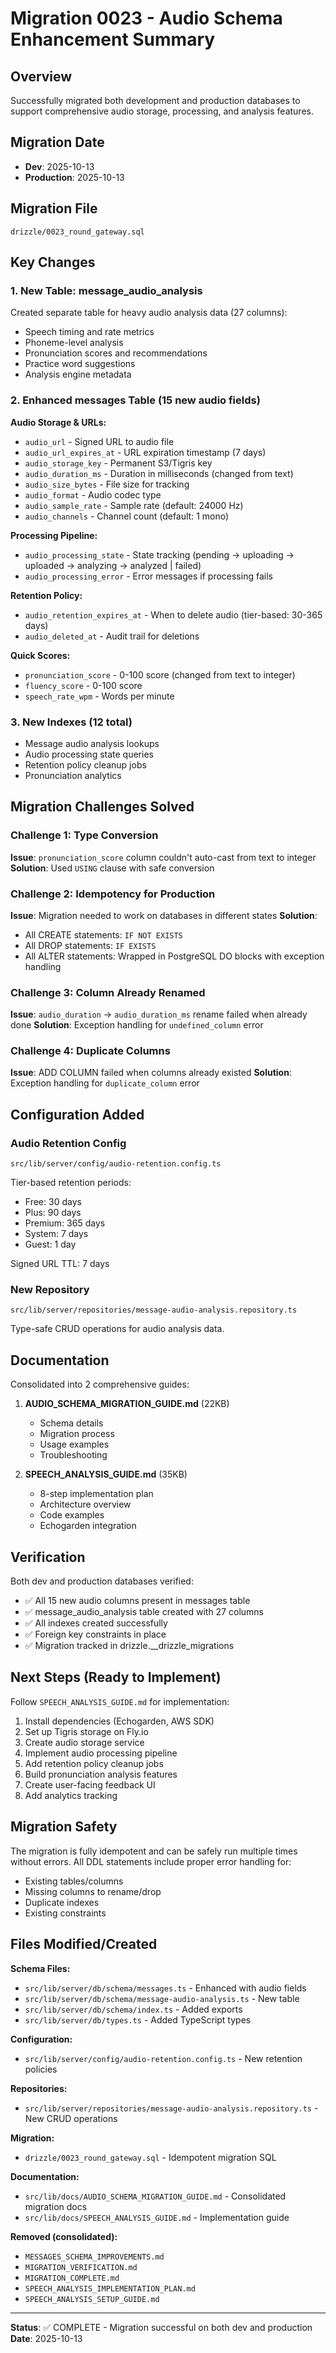 # Migration 0023 - Audio Schema Enhancement Summary

## Overview

Successfully migrated both development and production databases to support comprehensive audio storage, processing, and analysis features.

## Migration Date

- **Dev**: 2025-10-13
- **Production**: 2025-10-13

## Migration File

`drizzle/0023_round_gateway.sql`

## Key Changes

### 1. New Table: message_audio_analysis

Created separate table for heavy audio analysis data (27 columns):

- Speech timing and rate metrics
- Phoneme-level analysis
- Pronunciation scores and recommendations
- Practice word suggestions
- Analysis engine metadata

### 2. Enhanced messages Table (15 new audio fields)

**Audio Storage & URLs:**

- `audio_url` - Signed URL to audio file
- `audio_url_expires_at` - URL expiration timestamp (7 days)
- `audio_storage_key` - Permanent S3/Tigris key
- `audio_duration_ms` - Duration in milliseconds (changed from text)
- `audio_size_bytes` - File size for tracking
- `audio_format` - Audio codec type
- `audio_sample_rate` - Sample rate (default: 24000 Hz)
- `audio_channels` - Channel count (default: 1 mono)

**Processing Pipeline:**

- `audio_processing_state` - State tracking (pending → uploading → uploaded → analyzing → analyzed | failed)
- `audio_processing_error` - Error messages if processing fails

**Retention Policy:**

- `audio_retention_expires_at` - When to delete audio (tier-based: 30-365 days)
- `audio_deleted_at` - Audit trail for deletions

**Quick Scores:**

- `pronunciation_score` - 0-100 score (changed from text to integer)
- `fluency_score` - 0-100 score
- `speech_rate_wpm` - Words per minute

### 3. New Indexes (12 total)

- Message audio analysis lookups
- Audio processing state queries
- Retention policy cleanup jobs
- Pronunciation analytics

## Migration Challenges Solved

### Challenge 1: Type Conversion

**Issue**: `pronunciation_score` column couldn't auto-cast from text to integer
**Solution**: Used `USING` clause with safe conversion

### Challenge 2: Idempotency for Production

**Issue**: Migration needed to work on databases in different states
**Solution**:

- All CREATE statements: `IF NOT EXISTS`
- All DROP statements: `IF EXISTS`
- All ALTER statements: Wrapped in PostgreSQL DO blocks with exception handling

### Challenge 3: Column Already Renamed

**Issue**: `audio_duration` → `audio_duration_ms` rename failed when already done
**Solution**: Exception handling for `undefined_column` error

### Challenge 4: Duplicate Columns

**Issue**: ADD COLUMN failed when columns already existed
**Solution**: Exception handling for `duplicate_column` error

## Configuration Added

### Audio Retention Config

`src/lib/server/config/audio-retention.config.ts`

Tier-based retention periods:

- Free: 30 days
- Plus: 90 days
- Premium: 365 days
- System: 7 days
- Guest: 1 day

Signed URL TTL: 7 days

### New Repository

`src/lib/server/repositories/message-audio-analysis.repository.ts`

Type-safe CRUD operations for audio analysis data.

## Documentation

Consolidated into 2 comprehensive guides:

1. **AUDIO_SCHEMA_MIGRATION_GUIDE.md** (22KB)
   - Schema details
   - Migration process
   - Usage examples
   - Troubleshooting

2. **SPEECH_ANALYSIS_GUIDE.md** (35KB)
   - 8-step implementation plan
   - Architecture overview
   - Code examples
   - Echogarden integration

## Verification

Both dev and production databases verified:

- ✅ All 15 new audio columns present in messages table
- ✅ message_audio_analysis table created with 27 columns
- ✅ All indexes created successfully
- ✅ Foreign key constraints in place
- ✅ Migration tracked in drizzle.\_\_drizzle_migrations

## Next Steps (Ready to Implement)

Follow `SPEECH_ANALYSIS_GUIDE.md` for implementation:

1. Install dependencies (Echogarden, AWS SDK)
2. Set up Tigris storage on Fly.io
3. Create audio storage service
4. Implement audio processing pipeline
5. Add retention policy cleanup jobs
6. Build pronunciation analysis features
7. Create user-facing feedback UI
8. Add analytics tracking

## Migration Safety

The migration is fully idempotent and can be safely run multiple times without errors. All DDL statements include proper error handling for:

- Existing tables/columns
- Missing columns to rename/drop
- Duplicate indexes
- Existing constraints

## Files Modified/Created

**Schema Files:**

- `src/lib/server/db/schema/messages.ts` - Enhanced with audio fields
- `src/lib/server/db/schema/message-audio-analysis.ts` - New table
- `src/lib/server/db/schema/index.ts` - Added exports
- `src/lib/server/db/types.ts` - Added TypeScript types

**Configuration:**

- `src/lib/server/config/audio-retention.config.ts` - New retention policies

**Repositories:**

- `src/lib/server/repositories/message-audio-analysis.repository.ts` - New CRUD operations

**Migration:**

- `drizzle/0023_round_gateway.sql` - Idempotent migration SQL

**Documentation:**

- `src/lib/docs/AUDIO_SCHEMA_MIGRATION_GUIDE.md` - Consolidated migration docs
- `src/lib/docs/SPEECH_ANALYSIS_GUIDE.md` - Implementation guide

**Removed (consolidated):**

- `MESSAGES_SCHEMA_IMPROVEMENTS.md`
- `MIGRATION_VERIFICATION.md`
- `MIGRATION_COMPLETE.md`
- `SPEECH_ANALYSIS_IMPLEMENTATION_PLAN.md`
- `SPEECH_ANALYSIS_SETUP_GUIDE.md`

---

**Status**: ✅ COMPLETE - Migration successful on both dev and production
**Date**: 2025-10-13
